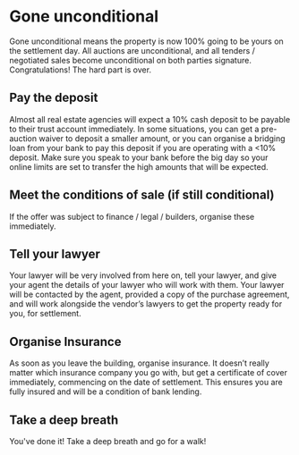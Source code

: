 # Gone unconditional

Gone unconditional means the property is now 100% going to be yours on the settlement day. All auctions are unconditional, and all tenders / negotiated sales become unconditional on both parties signature. Congratulations! The hard part is over.

## Pay the deposit

Almost all real estate agencies will expect a 10% cash deposit to be payable to their trust account immediately. In some situations, you can get a pre-auction waiver to deposit a smaller amount, or you can organise a bridging loan from your bank to pay this deposit if you are operating with a <10% deposit. Make sure you speak to your bank before the big day so your online limits are set to transfer the high amounts that will be expected.

## Meet the conditions of sale (if still conditional)

If the offer was subject to finance / legal / builders, organise these immediately.

## Tell your lawyer

Your lawyer will be very involved from here on, tell your lawyer, and give your agent the details of your lawyer who will work with them. Your lawyer will be contacted by the agent, provided a copy of the purchase agreement, and will work alongside the vendor’s lawyers to get the property ready for you, for settlement.

## Organise Insurance

As soon as you leave the building, organise insurance. It doesn’t really matter which insurance company you go with, but get a certificate of cover immediately, commencing on the date of settlement. This ensures you are fully insured and will be a condition of bank lending.

## Take a deep breath

You've done it! Take a deep breath and go for a walk!&#x20;
